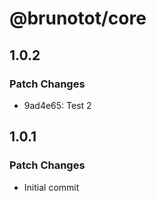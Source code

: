 # @brunotot/core

## 1.0.2

### Patch Changes

- 9ad4e65: Test 2

## 1.0.1

### Patch Changes

- Initial commit

